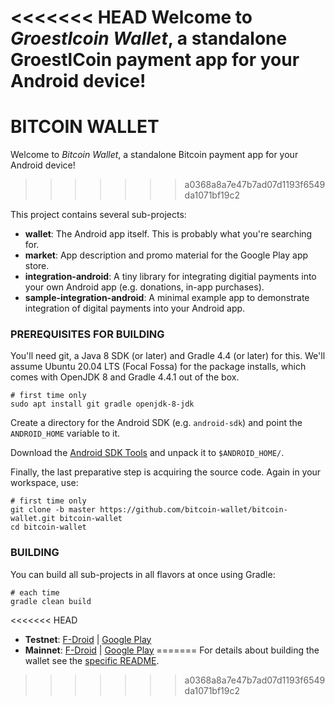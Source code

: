 <<<<<<< HEAD
Welcome to _Groestlcoin Wallet_, a standalone GroestlCoin payment app for your Android device!
=======
# BITCOIN WALLET

Welcome to _Bitcoin Wallet_, a standalone Bitcoin payment app for your Android device!
>>>>>>> a0368a8a7e47b7ad07d1193f6549da1071bf19c2

This project contains several sub-projects:

 * __wallet__:
     The Android app itself. This is probably what you're searching for.
 * __market__:
     App description and promo material for the Google Play app store.
 * __integration-android__:
     A tiny library for integrating digitial payments into your own Android app
     (e.g. donations, in-app purchases).
 * __sample-integration-android__:
     A minimal example app to demonstrate integration of digital payments into
     your Android app.


### PREREQUISITES FOR BUILDING

You'll need git, a Java 8 SDK (or later) and Gradle 4.4 (or later) for this. We'll assume Ubuntu 20.04 LTS (Focal Fossa)
for the package installs, which comes with OpenJDK 8 and Gradle 4.4.1 out of the box.

    # first time only
    sudo apt install git gradle openjdk-8-jdk

Create a directory for the Android SDK (e.g. `android-sdk`) and point the `ANDROID_HOME` variable to it.

Download the [Android SDK Tools](https://developer.android.com/studio/index.html#command-tools)
and unpack it to `$ANDROID_HOME/`.

Finally, the last preparative step is acquiring the source code. Again in your workspace, use:

    # first time only
    git clone -b master https://github.com/bitcoin-wallet/bitcoin-wallet.git bitcoin-wallet
    cd bitcoin-wallet


### BUILDING

You can build all sub-projects in all flavors at once using Gradle:

    # each time
    gradle clean build

<<<<<<< HEAD
 * __Testnet__:
   <a href="https://f-droid.org/app/hashengineering.groestlcoin.wallet_test">F-Droid</a> |
   <a href='https://play.google.com/store/apps/details?id=hashengineering.groestlcoin.wallet_test'>Google Play</a>
 * __Mainnet__:
   <a href="https://f-droid.org/app/hashengineering.groestlcoin.wallet">F-Droid</a> |
   <a href='https://play.google.com/store/apps/details?id=hashengineering.groestlcoin.wallet'>Google Play</a>
=======
For details about building the wallet see the [specific README](wallet/README.md).
>>>>>>> a0368a8a7e47b7ad07d1193f6549da1071bf19c2
